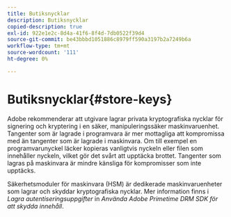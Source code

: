 ```yaml
---
title: Butiksnycklar
description: Butiksnycklar
copied-description: true
exl-id: 922e1e2c-8d4a-41f6-8f4d-7db0522f39d4
source-git-commit: be43bbbd1051886c8979ff590a3197b2a7249b6a
workflow-type: tm+mt
source-wordcount: '111'
ht-degree: 0%

---
```


# Butiksnycklar{#store-keys}

Adobe rekommenderar att utgivare lagrar privata kryptografiska nycklar för signering och kryptering i en säker, manipuleringssäker maskinvaruenhet. Tangenter som är lagrade i programvara är mer mottagliga att kompromissa med än tangenter som är lagrade i maskinvara. Om till exempel en programvarunyckel läcker kopieras vanligtvis nyckeln eller filen som innehåller nyckeln, vilket gör det svårt att upptäcka brottet. Tangenter som lagras på maskinvara är mindre känsliga för kompromisser som inte upptäcks.

Säkerhetsmoduler för maskinvara (HSM) är dedikerade maskinvaruenheter som lagrar och skyddar kryptografiska nycklar. Mer information finns i *Lagra autentiseringsuppgifter* in *Använda Adobe Primetime DRM SDK för att skydda innehåll*.
